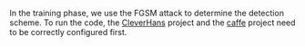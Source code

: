 In the training phase, we use the FGSM attack to determine the detection scheme.
To run the code, the [CleverHans](https://github.com/tensorflow/cleverhans) project and the [caffe](http://caffe.berkeleyvision.org/) project need to be correctly configured first.
